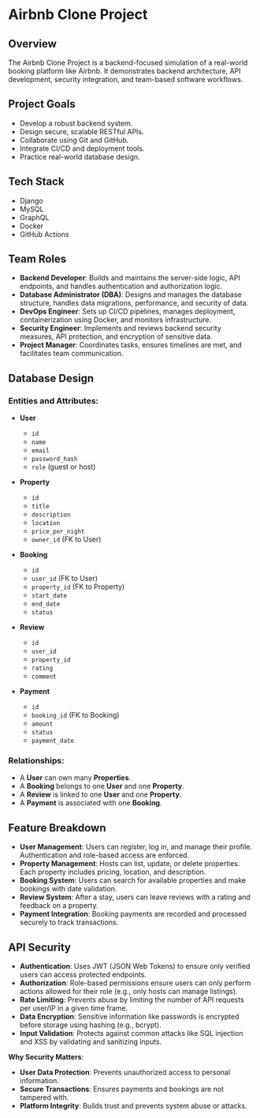 # Airbnb Clone Project

## Overview
The Airbnb Clone Project is a backend-focused simulation of a real-world booking platform like Airbnb. It demonstrates backend architecture, API development, security integration, and team-based software workflows.

## Project Goals
- Develop a robust backend system.
- Design secure, scalable RESTful APIs.
- Collaborate using Git and GitHub.
- Integrate CI/CD and deployment tools.
- Practice real-world database design.

## Tech Stack
- Django
- MySQL
- GraphQL
- Docker
- GitHub Actions

## Team Roles

- **Backend Developer**: Builds and maintains the server-side logic, API endpoints, and handles authentication and authorization logic.
- **Database Administrator (DBA)**: Designs and manages the database structure, handles data migrations, performance, and security of data.
- **DevOps Engineer**: Sets up CI/CD pipelines, manages deployment, containerization using Docker, and monitors infrastructure.
- **Security Engineer**: Implements and reviews backend security measures, API protection, and encryption of sensitive data.
- **Project Manager**: Coordinates tasks, ensures timelines are met, and facilitates team communication.

## Database Design

### Entities and Attributes:

- **User**
  - `id`
  - `name`
  - `email`
  - `password_hash`
  - `role` (guest or host)

- **Property**
  - `id`
  - `title`
  - `description`
  - `location`
  - `price_per_night`
  - `owner_id` (FK to User)

- **Booking**
  - `id`
  - `user_id` (FK to User)
  - `property_id` (FK to Property)
  - `start_date`
  - `end_date`
  - `status`

- **Review**
  - `id`
  - `user_id`
  - `property_id`
  - `rating`
  - `comment`

- **Payment**
  - `id`
  - `booking_id` (FK to Booking)
  - `amount`
  - `status`
  - `payment_date`

### Relationships:
- A **User** can own many **Properties**.
- A **Booking** belongs to one **User** and one **Property**.
- A **Review** is linked to one **User** and one **Property**.
- A **Payment** is associated with one **Booking**.

## Feature Breakdown

- **User Management**: Users can register, log in, and manage their profile. Authentication and role-based access are enforced.
- **Property Management**: Hosts can list, update, or delete properties. Each property includes pricing, location, and description.
- **Booking System**: Users can search for available properties and make bookings with date validation.
- **Review System**: After a stay, users can leave reviews with a rating and feedback on a property.
- **Payment Integration**: Booking payments are recorded and processed securely to track transactions.

## API Security

- **Authentication**: Uses JWT (JSON Web Tokens) to ensure only verified users can access protected endpoints.
- **Authorization**: Role-based permissions ensure users can only perform actions allowed for their role (e.g., only hosts can manage listings).
- **Rate Limiting**: Prevents abuse by limiting the number of API requests per user/IP in a given time frame.
- **Data Encryption**: Sensitive information like passwords is encrypted before storage using hashing (e.g., bcrypt).
- **Input Validation**: Protects against common attacks like SQL injection and XSS by validating and sanitizing inputs.

**Why Security Matters**:
- **User Data Protection**: Prevents unauthorized access to personal information.
- **Secure Transactions**: Ensures payments and bookings are not tampered with.
- **Platform Integrity**: Builds trust and prevents system abuse or attacks.

